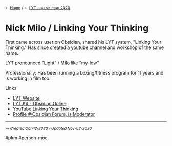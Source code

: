 <small>← [Home](../page-1)</small> / <small>← [LYT-course-moc-2020](../zk-lyt-system/mocs/LYT-course-moc-2020.md)</small>
# Nick Milo / Linking Your Thinking

First came across user on Obsidian, shared his LYT system, "Linking Your Thinking." Has since created a [youtube channel](https://www.youtube.com/watch?v=p8S06HUpF9M) and workshop of the same name.

LYT pronounced "Light" / Milo like "my-low"

Professionally: Has been running a boxing/fitness program for 11 years and is working in film too.

Links:
- [LYT Website](https://www.linkingyourthinking.com/)
- [LYT Kit - Obsidian Online](https://publish.obsidian.md/lyt-kit/_START+HERE)
- [YouTube Linking Your Thinking](https://www.youtube.com/channel/UC85D7ERwhke7wVqskV_DZUA/featured)
- [Profile @Obsidian Forum, is Moderator](https://forum.obsidian.md/u/nickmilo/summary)

------------------------
<small>↳ <i>Created Oct-13-2020 / Updated Nov-02-2020 </i></small>

#pkm #person-moc  